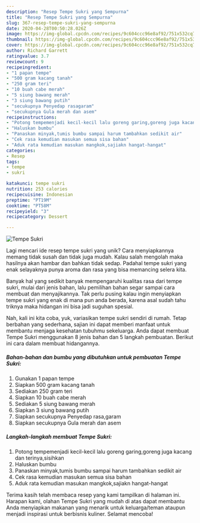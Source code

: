 ```yaml
---
description: "Resep Tempe Sukri yang Sempurna"
title: "Resep Tempe Sukri yang Sempurna"
slug: 367-resep-tempe-sukri-yang-sempurna
date: 2020-04-28T00:50:28.026Z
image: https://img-global.cpcdn.com/recipes/9c604ccc96e8af92/751x532cq70/tempe-sukri-foto-resep-utama.jpg
thumbnail: https://img-global.cpcdn.com/recipes/9c604ccc96e8af92/751x532cq70/tempe-sukri-foto-resep-utama.jpg
cover: https://img-global.cpcdn.com/recipes/9c604ccc96e8af92/751x532cq70/tempe-sukri-foto-resep-utama.jpg
author: Richard Garrett
ratingvalue: 3.7
reviewcount: 9
recipeingredient:
- "1 papan tempe"
- "500 gram kacang tanah"
- "250 gram teri"
- "10 buah cabe merah"
- "5 siung bawang merah"
- "3 siung bawang putih"
- "secukupnya Penyedap rasagaram"
- "secukupnya Gula merah dan asem"
recipeinstructions:
- "Potong tempemenjadi kecil-kecil lalu goreng garing,goreng juga kacang dan terinya,sisihkan"
- "Haluskan bumbu"
- "Panaskan minyak,tumis bumbu sampai harum tambahkan sedikit air"
- "Cek rasa kemudian masukan semua sisa bahan"
- "Aduk rata kemudian masukan mangkok,sajiakn hangat-hangat"
categories:
- Resep
tags:
- tempe
- sukri

katakunci: tempe sukri 
nutrition: 253 calories
recipecuisine: Indonesian
preptime: "PT19M"
cooktime: "PT58M"
recipeyield: "3"
recipecategory: Dessert

---
```



![Tempe Sukri](https://img-global.cpcdn.com/recipes/9c604ccc96e8af92/751x532cq70/tempe-sukri-foto-resep-utama.jpg)

Lagi mencari ide resep tempe sukri yang unik? Cara menyiapkannya memang tidak susah dan tidak juga mudah. Kalau salah mengolah maka hasilnya akan hambar dan bahkan tidak sedap. Padahal tempe sukri yang enak selayaknya punya aroma dan rasa yang bisa memancing selera kita.



Banyak hal yang sedikit banyak mempengaruhi kualitas rasa dari tempe sukri, mulai dari jenis bahan, lalu pemilihan bahan segar sampai cara membuat dan menyajikannya. Tak perlu pusing kalau ingin menyiapkan tempe sukri yang enak di mana pun anda berada, karena asal sudah tahu triknya maka hidangan ini bisa jadi suguhan spesial.


Nah, kali ini kita coba, yuk, variasikan tempe sukri sendiri di rumah. Tetap berbahan yang sederhana, sajian ini dapat memberi manfaat untuk membantu menjaga kesehatan tubuhmu sekeluarga. Anda dapat membuat Tempe Sukri menggunakan 8 jenis bahan dan 5 langkah pembuatan. Berikut ini cara dalam membuat hidangannya.

<!--inarticleads1-->

##### Bahan-bahan dan bumbu yang dibutuhkan untuk pembuatan Tempe Sukri:

1. Gunakan 1 papan tempe
1. Siapkan 500 gram kacang tanah
1. Sediakan 250 gram teri
1. Siapkan 10 buah cabe merah
1. Sediakan 5 siung bawang merah
1. Siapkan 3 siung bawang putih
1. Siapkan secukupnya Penyedap rasa,garam
1. Siapkan secukupnya Gula merah dan asem




<!--inarticleads2-->

##### Langkah-langkah membuat Tempe Sukri:

1. Potong tempemenjadi kecil-kecil lalu goreng garing,goreng juga kacang dan terinya,sisihkan
1. Haluskan bumbu
1. Panaskan minyak,tumis bumbu sampai harum tambahkan sedikit air
1. Cek rasa kemudian masukan semua sisa bahan
1. Aduk rata kemudian masukan mangkok,sajiakn hangat-hangat




Terima kasih telah membaca resep yang kami tampilkan di halaman ini. Harapan kami, olahan Tempe Sukri yang mudah di atas dapat membantu Anda menyiapkan makanan yang menarik untuk keluarga/teman ataupun menjadi inspirasi untuk berbisnis kuliner. Selamat mencoba!
